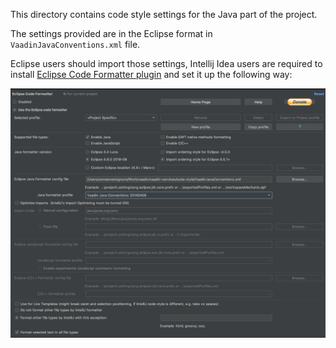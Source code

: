 This directory contains code style settings for the Java part of the project.

The settings provided are in the Eclipse format in `VaadinJavaConventions.xml` file.

Eclipse users should import those settings, Intellij Idea users are required to 
install [Eclipse Code Formatter plugin](https://plugins.jetbrains.com/plugin/6546-eclipse-code-formatter)
and set it up the following way:

![Eclipse Code Formatter settings](intellij-code-style-config.png)

